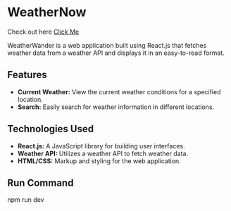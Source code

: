 # WeatherNow
Check out here
[Click Me](https://weatherwander.netlify.app/)

WeatherWander is a web application built using React.js that fetches weather data from a weather API and displays it in an easy-to-read format.
## Features
- **Current Weather:** View the current weather conditions for a specified location.
- **Search:** Easily search for weather information in different locations.

## Technologies Used
- **React.js:** A JavaScript library for building user interfaces.
- **Weather API:** Utilizes a weather API to fetch weather data.
- **HTML/CSS:** Markup and styling for the web application.

## Run Command
npm run dev
